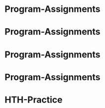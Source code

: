 # Program-Assignments
# Program-Assignments
# Program-Assignments
# Program-Assignments
# HTH-Practice
